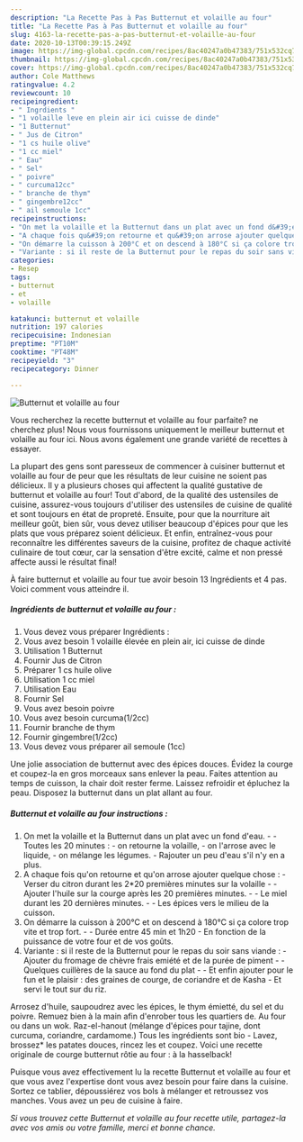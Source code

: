 ```yaml
---
description: "La Recette Pas à Pas Butternut et volaille au four"
title: "La Recette Pas à Pas Butternut et volaille au four"
slug: 4163-la-recette-pas-a-pas-butternut-et-volaille-au-four
date: 2020-10-13T00:39:15.249Z
image: https://img-global.cpcdn.com/recipes/8ac40247a0b47383/751x532cq70/butternut-et-volaille-au-four-photo-principale-de-la-recette.jpg
thumbnail: https://img-global.cpcdn.com/recipes/8ac40247a0b47383/751x532cq70/butternut-et-volaille-au-four-photo-principale-de-la-recette.jpg
cover: https://img-global.cpcdn.com/recipes/8ac40247a0b47383/751x532cq70/butternut-et-volaille-au-four-photo-principale-de-la-recette.jpg
author: Cole Matthews
ratingvalue: 4.2
reviewcount: 10
recipeingredient:
- " Ingrdients "
- "1 volaille leve en plein air ici cuisse de dinde"
- "1 Butternut"
- " Jus de Citron"
- "1 cs huile olive"
- "1 cc miel"
- " Eau"
- " Sel"
- " poivre"
- " curcuma12cc"
- " branche de thym"
- " gingembre12cc"
- " ail semoule 1cc"
recipeinstructions:
- "On met la volaille et la Butternut dans un plat avec un fond d&#39;eau.   Toutes les 20 minutes : on retourne la volaille,  on l&#39;arrose avec le liquide,  on mélange les légumes.  Rajouter un peu d&#39;eau s&#39;il n&#39;y en a plus."
- "A chaque fois qu&#39;on retourne et qu&#39;on arrose ajouter quelque chose :  Verser du citron durant les 2*20 premières minutes sur la volaille  Ajouter l&#39;huile sur la courge après les 20 premières minutes.  Le miel durant les 20 dernières minutes.  Les épices vers le milieu de la cuisson."
- "On démarre la cuisson à 200°C et on descend à 180°C si ça colore trop vite et trop fort.  Durée entre 45 min et 1h20  En fonction de la puissance de votre four et de vos goûts."
- "Variante : si il reste de la Butternut pour le repas du soir sans viande : Ajouter du fromage de chèvre frais emiété et de la purée de piment  Quelques cuillères de la sauce au fond du plat  Et enfin ajouter pour le fun et le plaisir : des graines de courge, de coriandre et de Kasha Et servi le tout sur du riz."
categories:
- Resep
tags:
- butternut
- et
- volaille

katakunci: butternut et volaille 
nutrition: 197 calories
recipecuisine: Indonesian
preptime: "PT10M"
cooktime: "PT48M"
recipeyield: "3"
recipecategory: Dinner

---
```



![Butternut et volaille au four](https://img-global.cpcdn.com/recipes/8ac40247a0b47383/751x532cq70/butternut-et-volaille-au-four-photo-principale-de-la-recette.jpg)

Vous recherchez la recette butternut et volaille au four parfaite? ne cherchez plus! Nous vous fournissons uniquement le meilleur butternut et volaille au four ici. Nous avons également une grande variété de recettes à essayer.

La plupart des gens sont paresseux de commencer à cuisiner butternut et volaille au four de peur que les résultats de leur cuisine ne soient pas délicieux. Il y a plusieurs choses qui affectent la qualité gustative de butternut et volaille au four! Tout d'abord, de la qualité des ustensiles de cuisine, assurez-vous toujours d'utiliser des ustensiles de cuisine de qualité et sont toujours en état de propreté. Ensuite, pour que la nourriture ait meilleur goût, bien sûr, vous devez utiliser beaucoup d'épices pour que les plats que vous préparez soient délicieux. Et enfin, entraînez-vous pour reconnaître les différentes saveurs de la cuisine, profitez de chaque activité culinaire de tout cœur, car la sensation d'être excité, calme et non pressé affecte aussi le résultat final!

<!--inarticleads1-->

À faire butternut et volaille au four tue avoir besoin 13 Ingrédients et 4 pas. Voici comment vous atteindre il.

##### Ingrédients de butternut et volaille au four :

1. Vous devez vous préparer  Ingrédients :
1. Vous avez besoin 1 volaille élevée en plein air, ici cuisse de dinde
1. Utilisation 1 Butternut
1. Fournir  Jus de Citron
1. Préparer 1 cs huile olive
1. Utilisation 1 cc miel
1. Utilisation  Eau
1. Fournir  Sel
1. Vous avez besoin  poivre
1. Vous avez besoin  curcuma(1/2cc)
1. Fournir  branche de thym
1. Fournir  gingembre(1/2cc)
1. Vous devez vous préparer  ail semoule (1cc)


Une jolie association de butternut avec des épices douces. Évidez la courge et coupez-la en gros morceaux sans enlever la peau. Faites attention au temps de cuisson, la chair doit rester ferme. Laissez refroidir et épluchez la peau. Disposez la butternut dans un plat allant au four. 

<!--inarticleads2-->

##### Butternut et volaille au four instructions :

1. On met la volaille et la Butternut dans un plat avec un fond d&#39;eau.  -  - Toutes les 20 minutes : - on retourne la volaille,  - on l&#39;arrose avec le liquide,  - on mélange les légumes.  - Rajouter un peu d&#39;eau s&#39;il n&#39;y en a plus.
1. A chaque fois qu&#39;on retourne et qu&#39;on arrose ajouter quelque chose :  - Verser du citron durant les 2*20 premières minutes sur la volaille -  - Ajouter l&#39;huile sur la courge après les 20 premières minutes. -  - Le miel durant les 20 dernières minutes. -  - Les épices vers le milieu de la cuisson.
1. On démarre la cuisson à 200°C et on descend à 180°C si ça colore trop vite et trop fort. -  - Durée entre 45 min et 1h20  - En fonction de la puissance de votre four et de vos goûts.
1. Variante : si il reste de la Butternut pour le repas du soir sans viande : - Ajouter du fromage de chèvre frais emiété et de la purée de piment -  - Quelques cuillères de la sauce au fond du plat -  - Et enfin ajouter pour le fun et le plaisir : des graines de courge, de coriandre et de Kasha - Et servi le tout sur du riz.


Arrosez d&#39;huile, saupoudrez avec les épices, le thym émietté, du sel et du poivre. Remuez bien à la main afin d&#39;enrober tous les quartiers de. Au four ou dans un wok. Raz-el-hanout (mélange d&#39;épices pour tajine, dont curcuma, coriandre, cardamome.) Tous les ingrédients sont bio - Lavez, brossez* les patates douces, rincez les et coupez. Voici une recette originale de courge butternut rôtie au four : à la hasselback! 

<!--inarticleads1-->

<p>
Puisque vous avez effectivement lu la recette Butternut et volaille au four et que vous avez l'expertise dont vous avez besoin pour faire dans la cuisine. Sortez ce tablier, dépoussiérez vos bols à mélanger et retroussez vos manches. Vous avez un peu de cuisine à faire.
</p>

<p>
<i>Si vous trouvez cette Butternut et volaille au four recette utile, partagez-la avec vos amis ou votre famille, merci et bonne chance.</i>
</p>
